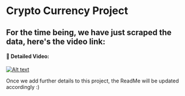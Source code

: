 # Crypto Currency Project

## For the time being, we have just scraped the data, here's the video link: 

#### 🔴 Detailed Video: 

[![Alt text](https://user-images.githubusercontent.com/34673684/146775826-0da1cecc-bc6e-47c4-8cc3-0eefaf558462.png)](https://www.youtube.com/watch?v=_F_BXGZg4_U)

Once we add further details to this project, the ReadMe will be updated accordingly :)
